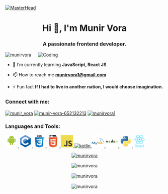 [![MasterHead](https://img.freepik.com/free-vector/flat-hand-drawn-web-developers_23-2148828087.jpg?w=2000&t=st=1661684216~exp=1661684816~hmac=aff0e48f3d82388812a6f922da093243f3cc4d5097106f0bbcb533c85179a6a1)](https://github.com/MunirVora)
<h1 align="center">Hi 👋, I'm Munir Vora</h1>
<h3 align="center">A passionate frontend developer.</h3>
<img align="right" alt="Coding" width="400" src="https://cdn.pixabay.com/photo/2018/08/18/13/26/interface-3614766_1280.png">

<p align="left"> <img src="https://komarev.com/ghpvc/?username=munirvora&label=Profile%20views&color=0e75b6&style=flat" alt="munirvora" /> </p>

- 🌱 I’m currently learning **JavaScript, React JS**

- 📫 How to reach me **munirvora1@gmail.com**

- ⚡ Fun fact **If I had to live in another nation, I would choose imagination.**

<h3 align="left">Connect with me:</h3>
<p align="left">
<a href="https://twitter.com/munir_vora" target="blank"><img align="center" src="https://raw.githubusercontent.com/rahuldkjain/github-profile-readme-generator/master/src/images/icons/Social/twitter.svg" alt="munir_vora" height="30" width="40" /></a>
<a href="https://linkedin.com/in/munir-vora-652132213" target="blank"><img align="center" src="https://raw.githubusercontent.com/rahuldkjain/github-profile-readme-generator/master/src/images/icons/Social/linked-in-alt.svg" alt="munir-vora-652132213" height="30" width="40" /></a>
<a href="https://www.hackerrank.com/munirvora1" target="blank"><img align="center" src="https://raw.githubusercontent.com/rahuldkjain/github-profile-readme-generator/master/src/images/icons/Social/hackerrank.svg" alt="munirvora1" height="30" width="40" /></a>
</p>

<h3 align="left">Languages and Tools:</h3>
<p align="left"> <a href="https://developer.android.com" target="_blank" rel="noreferrer"> <img src="https://raw.githubusercontent.com/devicons/devicon/master/icons/android/android-original-wordmark.svg" alt="android" width="40" height="40"/> </a> <a href="https://www.cprogramming.com/" target="_blank" rel="noreferrer"> <img src="https://raw.githubusercontent.com/devicons/devicon/master/icons/c/c-original.svg" alt="c" width="40" height="40"/> </a> <a href="https://www.w3schools.com/css/" target="_blank" rel="noreferrer"> <img src="https://raw.githubusercontent.com/devicons/devicon/master/icons/css3/css3-original-wordmark.svg" alt="css3" width="40" height="40"/> </a> <a href="https://www.w3.org/html/" target="_blank" rel="noreferrer"> <img src="https://raw.githubusercontent.com/devicons/devicon/master/icons/html5/html5-original-wordmark.svg" alt="html5" width="40" height="40"/> </a> <a href="https://developer.mozilla.org/en-US/docs/Web/JavaScript" target="_blank" rel="noreferrer"> <img src="https://raw.githubusercontent.com/devicons/devicon/master/icons/javascript/javascript-original.svg" alt="javascript" width="40" height="40"/> </a> <a href="https://kotlinlang.org" target="_blank" rel="noreferrer"> <img src="https://www.vectorlogo.zone/logos/kotlinlang/kotlinlang-icon.svg" alt="kotlin" width="40" height="40"/> </a> <a href="https://www.mysql.com/" target="_blank" rel="noreferrer"> <img src="https://raw.githubusercontent.com/devicons/devicon/master/icons/mysql/mysql-original-wordmark.svg" alt="mysql" width="40" height="40"/> </a> <a href="https://nodejs.org" target="_blank" rel="noreferrer"> <img src="https://raw.githubusercontent.com/devicons/devicon/master/icons/nodejs/nodejs-original-wordmark.svg" alt="nodejs" width="40" height="40"/> </a> <a href="https://www.python.org" target="_blank" rel="noreferrer"> <img src="https://raw.githubusercontent.com/devicons/devicon/master/icons/python/python-original.svg" alt="python" width="40" height="40"/> </a> <a href="https://reactjs.org/" target="_blank" rel="noreferrer"> <img src="https://raw.githubusercontent.com/devicons/devicon/master/icons/react/react-original-wordmark.svg" alt="react" width="40" height="40"/> </a> </p>

<p align="center"> <a href="https://github.com/ryo-ma/github-profile-trophy"><img src="https://github-profile-trophy.vercel.app/?username=munirvora&theme=dracula" alt="munirvora" /></a> </p>

<p align="center"><img align="center" src="https://github-readme-stats.vercel.app/api/top-langs?username=munirvora&theme=dracula&show_icons=true&locale=en&layout=compact" alt="munirvora" /></p>

<p align="center"><img align="center" src="https://github-readme-stats.vercel.app/api?username=munirvora&theme=dracula&show_icons=true&locale=en" alt="munirvora" /></p>

<p align="center"><img align="center" src="https://github-readme-streak-stats.herokuapp.com/?user=munirvora&theme=dracula&" alt="munirvora" /></p>
